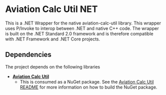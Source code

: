 # Aviation Calc Util NET

This is a .NET Wrapper for the native aviation-calc-util library. This wrapper uses P/Invoke to interop between .NET and native C++ code.
The wrapper is built on the .NET Standard 2.0 framework and is therefore compatible with .NET Framework and .NET Core projects.

## Dependencies
The project depends on the following libraries
- **[Aviation Calc Util](https://gitlab.com/vatsim-tools/aviation-calc-util)**
	- This is consumed as a NuGet package. See the [Aviation Calc Util README](https://gitlab.com/vatsim-tools/aviation-calc-util/-/blob/master/README.md)
	for more information on how to build the NuGet package.